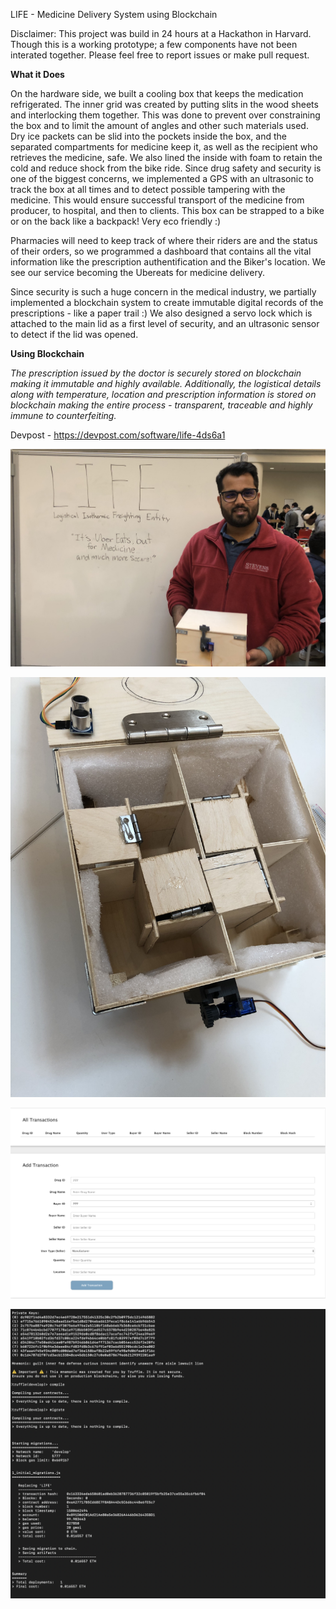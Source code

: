 LIFE - Medicine Delivery System using Blockchain

Disclaimer: This project was build in 24 hours at a Hackathon in Harvard. Though this is a working prototype; a few components have not been interated together. Please feel free to report issues or make pull request.


**What it Does**
  
  
 On the hardware side, we built a cooling box that keeps the medication refrigerated. The inner grid was created by putting slits in the wood sheets and interlocking them together. This was done to prevent over constraining the box and to limit the amount of angles and other such materials used. Dry ice packets can be slid into the pockets inside the box, and the separated compartments for medicine keep it, as well as the recipient who retrieves the medicine, safe. We also lined the inside with foam to retain the cold and reduce shock from the bike ride. Since drug safety and security is one of the biggest concerns, we implemented a GPS with an ultrasonic to track the box at all times and to detect possible tampering with the medicine. This would ensure successful transport of the medicine from producer, to hospital, and then to clients. This box can be strapped to a bike or on the back like a backpack! Very eco friendly :)

Pharmacies will need to keep track of where their riders are and the status of their orders, so we programmed a dashboard that contains all the vital information like the prescription authentification and the Biker's location. We see our service becoming the Ubereats for medicine delivery.

Since security is such a huge concern in the medical industry, we partially implemented a blockchain system to create immutable digital records of the prescriptions - like a paper trail :) We also designed a servo lock which is attached to the main lid as a first level of security, and an ultrasonic sensor to detect if the lid was opened.


**Using Blockchain**
  
*The prescription issued by the doctor is securely stored on blockchain making it immutable and highly available. Additionally, the logistical details along with temperature, location and prescription information is stored on blockchain making the entire process - transparent, traceable and highly immune to counterfeiting.*

Devpost - https://devpost.com/software/life-4ds6a1


![](img/1.jpeg)

![](img/3.jpeg)

![](img/5.jpeg)

![](img/6.jpeg)
